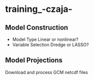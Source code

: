 # training_-czaja-

## Model Construction

- Model Type
  Linear or nonlinear?
- Variable Selection
  Dredge or LASSO?

## Model Projections

Download and process GCM netcdf files
